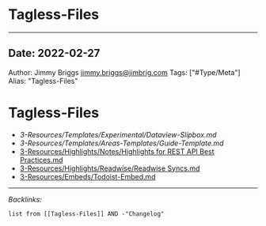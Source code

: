 # Tagless-Files

---

## Date: 2022-02-27
Author: Jimmy Briggs <jimmy.briggs@jimbrig.com>
Tags: \["#Type/Meta"\]
Alias: "Tagless-Files"

# Tagless-Files

* *3-Resources/Templates/Experimental/Dataview-Slipbox.md*
* *3-Resources/Templates/Areas-Templates/Guide-Template.md*
* [3-Resources/Highlights/Notes/Highlights for REST API Best Practices.md](../../3-Resources/Highlights/Notes/Highlights%20for%20REST%20API%20Best%20Practices.md)
* [3-Resources/Highlights/Readwise/Readwise Syncs.md](../../3-Resources/Highlights/Readwise/Readwise%20Syncs.md)
* [3-Resources/Embeds/Todoist-Embed.md](../../3-Resources/Embeds/Todoist-Embed.md)

---

*Backlinks:*

````dataview
list from [[Tagless-Files]] AND -"Changelog"
````
